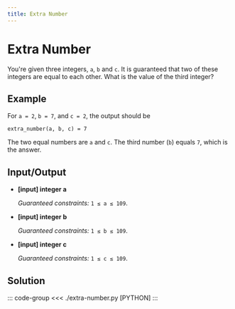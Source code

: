 ```yaml
---
title: Extra Number
---
```


# Extra Number

You're given three integers, `a`, `b` and `c`. It is guaranteed that two of these integers are equal to each other. What is the value of the third integer?

## Example

For `a = 2`, `b = 7`, and `c = 2`, the output should be

```:no-line-numbers
extra_number(a, b, c) = 7
```

The two equal numbers are `a` and `c`. The third number (`b`) equals `7`, which is the answer.

## Input/Output

- **\[input\] integer a**

  _Guaranteed constraints:_
  `1 ≤ a ≤ 109`.

- **\[input\] integer b**

  _Guaranteed constraints:_
  `1 ≤ b ≤ 109`.

- **\[input\] integer c**

  _Guaranteed constraints:_
  `1 ≤ c ≤ 109`.

## Solution

::: code-group
<<< ./extra-number.py [PYTHON]
:::
